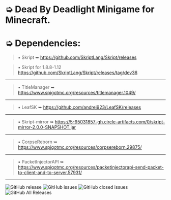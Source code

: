 # ➭ Dead By Deadlight Minigame for Minecraft.

# ➭ Dependencies:
> ▪ Skript ➥ https://github.com/SkriptLang/Skript/releases

> ▪ Skript for 1.8.8-1.12 https://github.com/SkriptLang/Skript/releases/tag/dev36
***
> ▪ TitleManager ➥ https://www.spigotmc.org/resources/titlemanager.1049/
***
> ▪ LeafSK ➥ https://github.com/andrei923/LeafSK/releases
***
> ▪ Skript-mirror ➥ https://5-95031857-gh.circle-artifacts.com/0/skript-mirror-2.0.0-SNAPSHOT.jar
***
> ▪ CorpseReborn ➥ https://www.spigotmc.org/resources/corpsereborn.29875/
***
> ▪ PacketInjectorAPI ➥ https://www.spigotmc.org/resources/packetinjectorapi-send-packet-to-client-and-to-server.57931/
***

![GitHub release](https://img.shields.io/github/release/andrei923/DeadByDeadlight.svg?style=for-the-badge)
![GitHub issues](https://img.shields.io/github/issues-raw/andrei923/DeadByDeadlight.svg?style=for-the-badge)
![GitHub closed issues](https://img.shields.io/github/issues-closed-raw/andrei923/DeadByDeadlight.svg?style=for-the-badge)
![GitHub All Releases](https://img.shields.io/github/downloads/andrei923/DeadByDeadlight/total.svg?style=for-the-badge)
